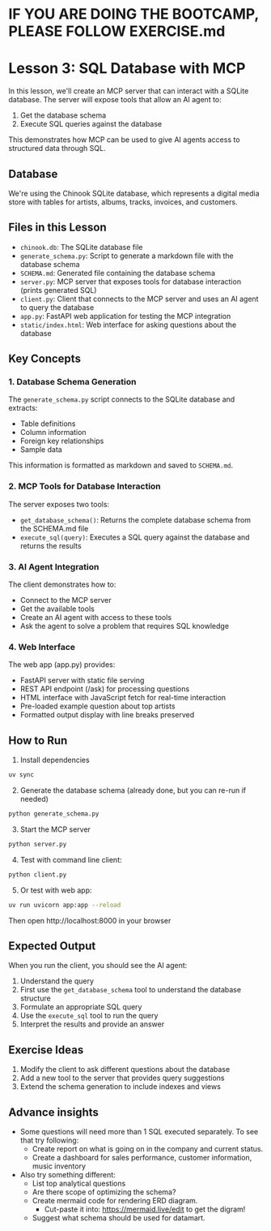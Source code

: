 # IF YOU ARE DOING THE BOOTCAMP, PLEASE FOLLOW EXERCISE.md

# Lesson 3: SQL Database with MCP

In this lesson, we'll create an MCP server that can interact with a SQLite database. The server will expose tools that allow an AI agent to:

1. Get the database schema
2. Execute SQL queries against the database

This demonstrates how MCP can be used to give AI agents access to structured data through SQL.

## Database

We're using the Chinook SQLite database, which represents a digital media store with tables for artists, albums, tracks, invoices, and customers.

## Files in this Lesson

- `chinook.db`: The SQLite database file
- `generate_schema.py`: Script to generate a markdown file with the database schema
- `SCHEMA.md`: Generated file containing the database schema
- `server.py`: MCP server that exposes tools for database interaction (prints generated SQL)
- `client.py`: Client that connects to the MCP server and uses an AI agent to query the database
- `app.py`: FastAPI web application for testing the MCP integration
- `static/index.html`: Web interface for asking questions about the database

## Key Concepts

### 1. Database Schema Generation

The `generate_schema.py` script connects to the SQLite database and extracts:
- Table definitions
- Column information
- Foreign key relationships
- Sample data

This information is formatted as markdown and saved to `SCHEMA.md`.

### 2. MCP Tools for Database Interaction

The server exposes two tools:

- `get_database_schema()`: Returns the complete database schema from the SCHEMA.md file
- `execute_sql(query)`: Executes a SQL query against the database and returns the results

### 3. AI Agent Integration

The client demonstrates how to:
- Connect to the MCP server
- Get the available tools
- Create an AI agent with access to these tools
- Ask the agent to solve a problem that requires SQL knowledge

### 4. Web Interface

The web app (app.py) provides:
- FastAPI server with static file serving
- REST API endpoint (/ask) for processing questions
- HTML interface with JavaScript fetch for real-time interaction
- Pre-loaded example question about top artists
- Formatted output display with line breaks preserved

## How to Run

1. Install dependencies
```bash
uv sync
```

2. Generate the database schema (already done, but you can re-run if needed)
```bash
python generate_schema.py
```

3. Start the MCP server
```bash
python server.py
```

4. Test with command line client:
```bash
python client.py
```

5. Or test with web app:
```bash
uv run uvicorn app:app --reload
```
Then open http://localhost:8000 in your browser

## Expected Output

When you run the client, you should see the AI agent:
1. Understand the query
2. First use the `get_database_schema` tool to understand the database structure
3. Formulate an appropriate SQL query
4. Use the `execute_sql` tool to run the query
5. Interpret the results and provide an answer

## Exercise Ideas

1. Modify the client to ask different questions about the database
2. Add a new tool to the server that provides query suggestions
3. Extend the schema generation to include indexes and views

## Advance insights
- Some questions will need more than 1 SQL executed separately. To see that try following:
    - Create report on what is going on in the company and current status.
    - Create a dashboard for sales performance, customer information, music inventory
- Also try something different:
    - List top analytical questions
    - Are there scope of optimizing the schema?
    - Create mermaid code for rendering ERD diagram.
        - Cut-paste it into: https://mermaid.live/edit to get the digram!
    - Suggest what schema should be used for datamart.